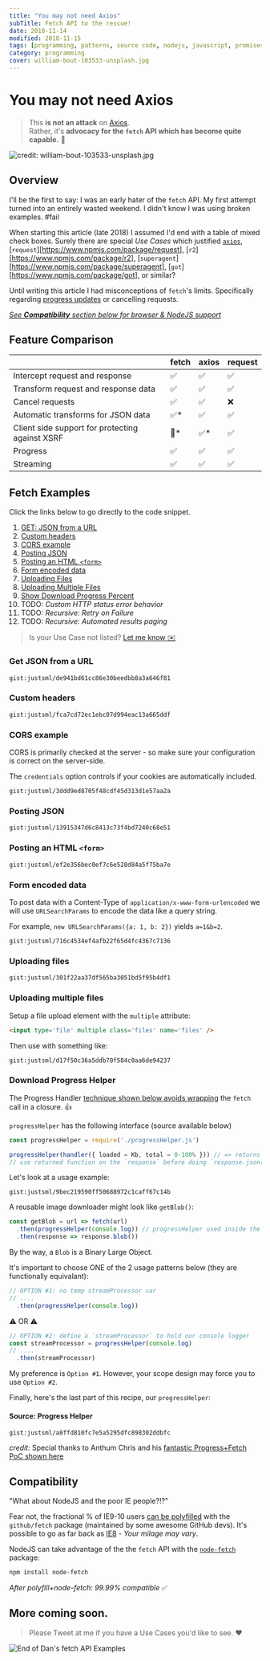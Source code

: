 ```yaml
---
title: "You may not need Axios"
subTitle: Fetch API to the rescue!
date: 2018-11-14
modified: 2018-11-15
tags: [programming, patterns, source code, nodejs, javascript, promises]
category: programming
cover: william-bout-103533-unsplash.jpg
---
```


# You may not need Axios

> This **is not an attack** on [Axios](https://www.npmjs.com/package/axios). <br />
> Rather, it's **advocacy for the `fetch` API which has become quite capable.** 🦄

![credit: william-bout-103533-unsplash.jpg](william-bout-103533-unsplash.jpg)


## Overview

I'll be the first to say: I was an early hater of the `fetch` API. My first attempt turned into an entirely wasted weekend. I didn't know I was using broken examples. #fail <br />


When starting this article (late 2018) I assumed I'd end with a table of mixed check boxes. Surely there are special _Use Cases_ which justified [`axios`](https://www.npmjs.com/package/axios), [`request`][https://www.npmjs.com/package/request], [`r2`][https://www.npmjs.com/package/r2], [`superagent`][https://www.npmjs.com/package/superagent], [`got`][https://www.npmjs.com/package/got], or similar?

<!--
As I did my research on the many common _use cases_, I found a lot of misinformation. Google led me to many bad or harmful "answer" after "answer" - often on StackOverflow. _(Not linking back for fear it'll help their google standing. )_ One "answer" claimed you "can't upload files with \[any\] native browser" HTTP method," must "use jQuery." [_Lies!_](#uploading-files).

To be honest, I didn't know [download progress](#download-progress-helper) or cancellation was possible until I wrote this. I'm happily surprised `fetch` can do a lot without much boilerplate.
-->

<!--
In fact most 3rd party ajax libraries still all use `XMLHttpRequest`. You might wonder why I don't suggest we use it.

Using `XMLHttpRequest` leads to... well, let's say, artisinal & esoteric code. It doesn't look comparable to other APIs we use today. This makes it more difficult-to-memorize, and a lot harder to debug. For these reasons, NEVER use `XMLHttpRequest`.
 -->

<!--
Several years ago, the `WHAT-WG` (browser standards Working Group) saw the need for a modern replacement to `XMLHttpRequest`. Not long afterwards `fetch` was born.

I used it sparingly, because I didn't know how to use it. I would search  `fetch` examples for hours, ultimately it was easier to conclude "it can't be done with fetch." Often I resorted to using `jQuery.ajax` or `axios`.
-->

Until writing this article I had misconceptions of `fetch`'s limits. Specifically regarding [progress updates](@download-progress-helper) or cancelling requests.

<!--
The [`Fetch API`](https://developer.mozilla.org/en-US/docs/Web/API/Fetch_API/Using_Fetch) enjoys robust support in the ecosystem (in all major browsers - well, _excluding_ Internet Explorer.)

It's not a NodeJS API, and It makes sense when when you consider `fetch` replaced the browser-only `XMLHttpRequest`.

It's easy to get however via the `node-fetch` package. The only NodeJS-native option is with the [`http`](https://nodejs.org/api/http.html#http_http) (and [`https`](https://nodejs.org/api/https.html)) modules.
-->

[_See **Compatibility** section below for browser & NodeJS support_](#compatibility)

## Feature Comparison

|                                                 	| fetch 	| axios 	| request 	|
|-------------------------------------------------	|-------	|-------	|---------	|
| Intercept request and response                  	| ✅     	| ✅     	| ✅       	|
| Transform request and response data             	| ✅     	| ✅     	| ✅       	|
| Cancel requests                                 	| ✅     	| ✅     	| ❌       	|
| Automatic transforms for JSON data              	| ✅*    	| ✅     	| ✅       	|
| Client side support for protecting against XSRF 	| 🦄*    	| ✅*    	| ✅       	|
| Progress                                        	| ✅     	| ✅     	| ✅       	|
| Streaming                                       	| ✅     	| ✅     	| ✅       	|

## Fetch Examples

Click the links below to go directly to the code snippet.

1. [GET: JSON from a URL](#get-json-from-a-url)
1. [Custom headers](#custom-headers)
1. [CORS example](#cors-example)
1. [Posting JSON](#posting-json)
1. [Posting an HTML `<form>`](#posting-an-html-form)
1. [Form encoded data](#form-encoded-data)
1. [Uploading Files](#uploading-files)
1. [Uploading Multiple Files](#uploading-multiple-files)
1. [Show Download Progress Percent](#download-progress-helper)
1. TODO: _Custom HTTP status error behavior_
1. TODO: _Recursive: Retry on Failure_
1. TODO: _Recursive: Automated results paging_

> Is your Use Case not listed? [Let me know ✉️](/contact/)

### Get JSON from a URL

`gist:justsml/de941bd61cc86e30beedbb8a3a646f81`

### Custom headers

`gist:justsml/fca7cd72ec1ebc07d994eac13a665ddf`

### CORS example

CORS is primarily checked at the server - so make sure your configuration is correct on the server-side.

The `credentials` option controls if your cookies are automatically included.

`gist:justsml/3ddd9ed8705f48cdf45d313d1e57aa2a`

### Posting JSON

`gist:justsml/13915347d6c8413c73f4bd7240c68e51`

### Posting an HTML `<form>`

`gist:justsml/ef2e356bec0ef7c6e528d84a5f75ba7e`

### Form encoded data

To post data with a Content-Type of `application/x-www-form-urlencoded` we will use `URLSearchParams` to encode the data like a query string.

For example, `new URLSearchParams({a: 1, b: 2})` yields `a=1&b=2`.

`gist:justsml/716c4534ef4afb22f65d4fc4367c7136`

### Uploading files

`gist:justsml/301f22aa37df565ba3051bd5f95b4df1`


### Uploading multiple files

Setup a file upload element with the `multiple` attribute:

```html
<input type='file' multiple class='files' name='files' />
```

Then use with something like:

`gist:justsml/d17f50c36a5ddb70f584c0aa6de94237`

### Download Progress Helper

The Progress Handler [technique shown below avoids wrapping](#source-progress-helper) the `fetch` call in a closure. 👍

`progressHelper` has the following interface (source available below)

```js
const progressHelper = require('./progressHelper.js')

progressHelper(handler({ loaded = Kb, total = 0-100% })) // => returns a function for the response _stream_
// use returned function on the `response` before doing `response.json()` etc.
```

Let's look at a usage example:

`gist:justsml/9bec219590ff50688972c1caff67c14b`

A reusable image downloader might look like `getBlob()`:

```js
const getBlob = url => fetch(url)
  .then(progressHelper(console.log)) // progressHelper used inside the .then()
  .then(response => response.blob())
```

By the way, a `Blob` is a Binary Large Object.

It's important to choose ONE of the 2 usage patterns below (they are functionally equivalant):

```js
// OPTION #1: no temp streamProcessor var
// ....
  .then(progressHelper(console.log))
```

⚠️ OR️ ️⚠️

```js
// OPTION #2: define a `streamProcessor` to hold our console logger
const streamProcessor = progressHelper(console.log)
// ....
  .then(streamProcessor)
```

My preference is `Option #1`. However, your scope design may force you to use `Option #2`.

Finally, here's the last part of this recipe, our `progressHelper`:

#### Source: Progress Helper

`gist:justsml/a8ffd810fc7e5a5295dfc898302ddbfc`

_credit:_ Special thanks to Anthum Chris and his [fantastic Progress+Fetch PoC shown here](https://github.com/AnthumChris/fetch-progress-indicators)

## Compatibility

"What about NodeJS and the poor IE people?!?"

Fear not, the fractional % of IE9-10 users [can be polyfilled](https://github.com/github/fetch#browser-support) with the `github/fetch` package (maintained by some awesome GitHub devs). It's possible to go as far back as [IE8](https://github.com/camsong/fetch-ie8) - _Your milage may vary_.

NodeJS can take advantage of the the `fetch` API with the [`node-fetch`](https://www.npmjs.com/package/node-fetch) package:

```sh
npm install node-fetch
```

_After polyfill+node-fetch: 99.99% compatible_ ✅


## More coming soon.

> Please Tweet at me if you have a Use Cases you'd like to see. ❤️

![End of Dan's fetch API Examples](jonas-vincent-2717-unsplash.jpg "End of Dan's fetch API Examples")

